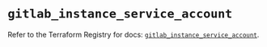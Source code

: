 # `gitlab_instance_service_account`

Refer to the Terraform Registry for docs: [`gitlab_instance_service_account`](https://registry.terraform.io/providers/gitlabhq/gitlab/18.3.0/docs/resources/instance_service_account).
